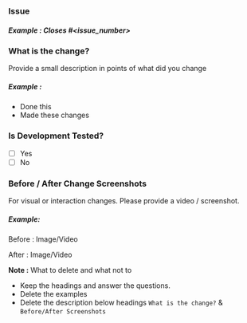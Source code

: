 ### Issue

##### Example : Closes #<issue_number>

### What is the change?

Provide a small description in points of what did you change

##### Example :

- Done this
- Made these changes

### Is Development Tested?

- [ ] Yes
- [ ] No

### Before / After Change Screenshots

For visual or interaction changes. Please provide a video / screenshot.

##### Example:

Before :
Image/Video

After :
Image/Video

**Note :**
What to delete and what not to

- Keep the headings and answer the questions.
- Delete the examples
- Delete the description below headings `What is the change?` & `Before/After Screenshots`
